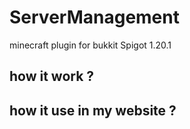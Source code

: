 # ServerManagement

minecraft plugin for bukkit Spigot 1.20.1

## how it work ?

## how it use in my website ?
